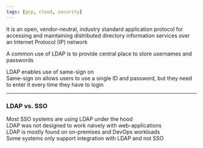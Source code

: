 ```yaml
---
tags: [gcp, cloud, security]
---
```


It is an open, vendor-neutral, industry standard application protocol for accessing and maintaining distributed directory information services over an Internet Protocol (IP) network

A common use of LDAP is to provide central place to store usernames and passwords

LDAP enables use of same-sign on  
Same-sign on allows users to use a single ID and password, but they need to enter it every time they have to login

---

### LDAP vs. SSO

Most SSO systems are using LDAP under the hood  
LDAP was not designed to work naively with web-applications  
LDAP is mostly found on on-premises and DevOps workloads  
Some systems only support integration with LDAP and not SSO
